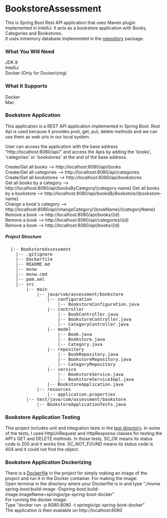 # BookstoreAssessment
This is Spring Boot Rest API application that uses Maven plugin implemented in IntelliJ. 
It acts as a bookstore application with Books, Categories and Bookstores.  
It uses inmemory database implemented in the [repository](https://github.com/hilal-demir/BookstoreAssessment/tree/master/src/main/java/com/assessment/bookstore/repository) package.

### What You Will Need
JDK 8  
IntelliJ  
Docker (Only for Dockerizing)

### What It Supports
Docker  
Mac

### Bookstore Application
This application is a REST API application implemented in Spring Boot. 
Rest Api is used because it provides post, get, put, delete methods and
we can use them as web uris in our local system. 
  
User can access the application with the base address "http://localhost:8080/api/" and access the 
Apis by adding the 'books', 'categories' or 'bookstores' at the and of the base address.  

Create/Get all books --> http://localhost:8080/api/books  
Create/Get all categories --> http://localhost:8080/api/categories  
Create/Get all bookstores --> http://localhost:8080/api/bookstores  
Get all books by a category --> http://localhost:8080/api/booksByCategory/{category-name}
Get all books by a bookstore --> http://localhost:8080/api/booksByBookstore/{bookstore-name}  
Change a book's category --> http://localhost:8080/api/changeCategory/{bookName}/{categoryName}  
Remove a book --> http://localhost:8080/api/books/{id}  
Remove a book --> http://localhost:8080/api/categories/{id}  
Remove a book --> http://localhost:8080/api/books/{id}

##### Project Structure
<pre>
  |-- BookstoreAssessment
    |-- .gitignore
    |-- Dockerfile
    |-- README.md
    |-- mvnw
    |-- mvnw.cmd
    |-- pom.xml
    |-- src
        |-- main
            |-- java/com/assessment/bookstore
                |-- configuration
                    |-- BookstoreConfiguration.java
                |-- controller
                    |-- BookController.java
                    |-- BookstoreController.java
                    |-- CategoryController.java
                |-- model
                    |-- Book.java
                    |-- Bookstore.java
                    |-- Category.java
                |-- repository
                    |-- BookRepository.java
                    |-- BookstoreRepository.java
                    |-- CategoryRepository
                |-- service
                    |-- BookstoreService.java
                    |-- BookstoreServiceImpl.java
                |-- BookstoreApplication.java
            |-- resources
                |-- application.properties
        |-- test/java/com/assessment/bookstore
            |-- BookstoreApplicationTests.java
</pre>

### Bookstore Application Testing
This project includes unit and integration tests in the [test directory](https://github.com/hilal-demir/BookstoreAssessment/tree/master/src/test/java/com/assessment/bookstore).
In some of the tests, I used HttpUriRequest and HttpResponse classes for testing the API's
GET and DELETE methods. In those tests, SC_OK means its status code is 200 and it works fine. 
SC_NOT_FOUND means its status code is 404 and it could not find the object.

### Bookstore Application Dockerizing
There is a [Dockerfile](https://github.com/hilal-demir/BookstoreAssessment/blob/master/Dockerfile) in the project for simply making an image of the project and run it 
in the Docker container. For making the image:  
Open terminal in the directory where your Dockerfile is in and type "./mvnw spring-boot:build-image -Dspring-boot.build-image.imageName=springio/gs-spring-boot-docker"  
For running the docker image:  
Type "docker run -p 8080:8080 -t springio/gs-spring-boot-docker"  
The application is then available on http://localhost:8080 

